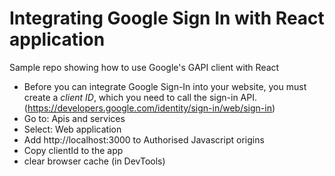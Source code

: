# Integrating Google Sign In with React application

Sample repo showing how to use Google's GAPI client with React

- Before you can integrate Google Sign-In into your website, you must create a *client ID*, which you need to call the sign-in API.(https://developers.google.com/identity/sign-in/web/sign-in)
- Go to: Apis and services
- Select: Web application
- Add http://localhost:3000 to Authorised Javascript origins
- Copy clientId to the app
- clear browser cache (in DevTools)